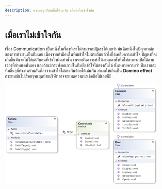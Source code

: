 ```yaml
---
description: ความสนุกก็เกิดขึ้นได้ทุกวัน เมื่อทีมไม่เข้าใจกัน
---
```


# เมื่อเราไม่เข้าใจกัน

เรื่อง Communication เป็นหนึ่งในเรื่องที่เราไม่สามารถปฎิเสธได้เลยว่า มันคือหนึ่งในปัญหาหลักของการทำงานเป็นทีมเลย เนื่องจากถ้ามีคนในทีมเข้าใจไม่ตรงกันแล้วไม่ได้เคลียความเข้าใจ ปัญหาที่จะเกิดขึ้นมันจะไม่ใช่แค่กับคนที่เข้าใจผิดเท่านั้น เพราะมันอาจะทำให้งานของทั้งทีมไม่สามารถปิดได้ตามเวลาที่กำหนดนั่นเอง และถ้าแม้กระทั่งคนภายในทีมยังเข้าใจไม่ตรงกันได้ นั่นหมายความว่า ทีมเราและทีมอื่นๆที่ทำงานร่วมกันก็อาจจะเข้าใจไม่ตรงกันด้วยได้เช่นกัน ส่งผลให้เกิดเป็น **Domino effect** กระทบกันไปเรื่อยๆจนสุดท้ายบริษัทอาจจะหมดความน่าเชื่อถือไปเลยก็มี

![](.gitbook/assets/image%20%28565%29.png)

